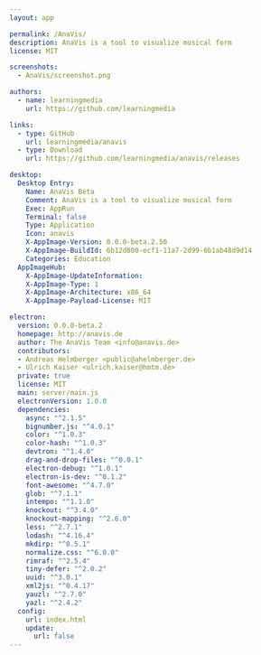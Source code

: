 ```yaml
---
layout: app

permalink: /AnaVis/
description: AnaVis is a tool to visualize musical form
license: MIT

screenshots:
  - AnaVis/screenshot.png

authors:
  - name: learningmedia
    url: https://github.com/learningmedia

links:
  - type: GitHub
    url: learningmedia/anavis
  - type: Download
    url: https://github.com/learningmedia/anavis/releases

desktop:
  Desktop Entry:
    Name: AnaVis Beta
    Comment: AnaVis is a tool to visualize musical form
    Exec: AppRun
    Terminal: false
    Type: Application
    Icon: anavis
    X-AppImage-Version: 0.0.0-beta.2.50
    X-AppImage-BuildId: 6b12d800-ecf1-11a7-2d99-6b1ab48d9d14
    Categories: Education
  AppImageHub:
    X-AppImage-UpdateInformation: 
    X-AppImage-Type: 1
    X-AppImage-Architecture: x86_64
    X-AppImage-Payload-License: MIT

electron:
  version: 0.0.0-beta.2
  homepage: http://anavis.de
  author: The AnaVis Team <info@anavis.de>
  contributors:
  - Andreas Helmberger <public@ahelmberger.de>
  - Ulrich Kaiser <ulrich.kaiser@hmtm.de>
  private: true
  license: MIT
  main: server/main.js
  electronVersion: 1.0.0
  dependencies:
    async: "^2.1.5"
    bignumber.js: "^4.0.1"
    color: "^1.0.3"
    color-hash: "^1.0.3"
    devtron: "^1.4.0"
    drag-and-drop-files: "^0.0.1"
    electron-debug: "^1.0.1"
    electron-is-dev: "^0.1.2"
    font-awesome: "^4.7.0"
    glob: "^7.1.1"
    intempo: "^1.1.0"
    knockout: "^3.4.0"
    knockout-mapping: "^2.6.0"
    less: "^2.7.1"
    lodash: "^4.16.4"
    mkdirp: "^0.5.1"
    normalize.css: "^6.0.0"
    rimraf: "^2.5.4"
    tiny-defer: "^2.0.2"
    uuid: "^3.0.1"
    xml2js: "^0.4.17"
    yauzl: "^2.7.0"
    yazl: "^2.4.2"
  config:
    url: index.html
    update:
      url: false
---
```

